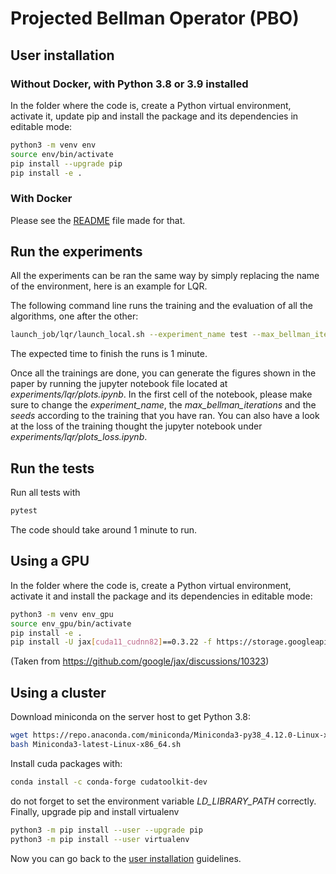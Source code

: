 # Projected Bellman Operator (PBO)

## User installation
### Without Docker, with Python 3.8 or 3.9 installed
In the folder where the code is, create a Python virtual environment, activate it, update pip and install the package and its dependencies in editable mode:
```bash
python3 -m venv env
source env/bin/activate
pip install --upgrade pip
pip install -e .
```

### With Docker
Please see the [README](./docker/README.md) file made for that.

## Run the experiments
All the experiments can be ran the same way by simply replacing the name of the environment, here is an example for LQR.

The following command line runs the training and the evaluation of all the algorithms, one after the other:
```Bash
launch_job/lqr/launch_local.sh --experiment_name test --max_bellman_iterations 3 --first_seed 1 --last_seed 1
```
The expected time to finish the runs is 1 minute.

Once all the trainings are done, you can generate the figures shown in the paper by running the jupyter notebook file located at *experiments/lqr/plots.ipynb*. In the first cell of the notebook, please make sure to change the *experiment_name*, the *max_bellman_iterations* and the *seeds* according to the training that you have ran. You can also have a look at the loss of the training thought the jupyter notebook under *experiments/lqr/plots_loss.ipynb*.

## Run the tests
Run all tests with
```Bash
pytest
```
The code should take around 1 minute to run.


## Using a GPU
In the folder where the code is, create a Python virtual environment, activate it and install the package and its dependencies in editable mode:
```bash
python3 -m venv env_gpu
source env_gpu/bin/activate
pip install -e .
pip install -U jax[cuda11_cudnn82]==0.3.22 -f https://storage.googleapis.com/jax-releases/jax_cuda_releases.html
```
(Taken from https://github.com/google/jax/discussions/10323)


## Using a cluster
Download miniconda on the server host to get Python 3.8:
```Bash
wget https://repo.anaconda.com/miniconda/Miniconda3-py38_4.12.0-Linux-x86_64.sh
bash Miniconda3-latest-Linux-x86_64.sh
```
Install cuda packages with:
```Bash
conda install -c conda-forge cudatoolkit-dev
```
do not forget to set the environment variable *LD_LIBRARY_PATH* correctly.
Finally, upgrade pip and install virtualenv
```Bash
python3 -m pip install --user --upgrade pip
python3 -m pip install --user virtualenv
```
Now you can go back to the [user installation](#user-installation) guidelines.